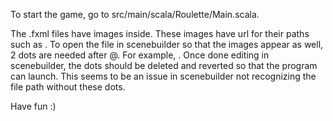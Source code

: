 To start the game, go to src/main/scala/Roulette/Main.scala.

The .fxml files have images inside. These images have url for their paths such as <Image url="@/images/RouletteWheel.png" />.
To open the file in scenebuilder so that the images appear as well, 2 dots are needed after @. For example, <Image url="@../images/RouletteWheel.png" />.
Once done editing in scenebuilder, the dots should be deleted and reverted so that the program can launch. This seems to be an issue in scenebuilder not recognizing the file path without these dots.

Have fun :)
